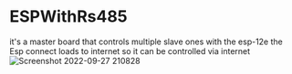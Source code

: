 # ESPWithRs485
it's a master board that controls multiple slave ones with the esp-12e the Esp connect loads to internet so it can be controlled via internet
![Screenshot 2022-09-27 210828](https://user-images.githubusercontent.com/67631987/192635825-d53d55d4-9a3a-4553-bad3-1153b5f32ecc.png)
